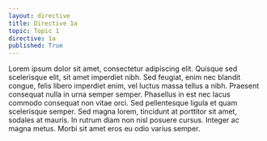 ```yaml
---
layout: directive
title: Directive 1a
topic: Topic 1
directive: 1a
published: True
---
```


Lorem ipsum dolor sit amet, consectetur adipiscing elit. Quisque sed scelerisque elit, sit amet imperdiet nibh. Sed feugiat, enim nec blandit congue, felis libero imperdiet enim, vel luctus massa tellus a nibh. Praesent consequat nulla in urna semper semper. Phasellus in est nec lacus commodo consequat non vitae orci. Sed pellentesque ligula et quam scelerisque semper. Sed magna lorem, tincidunt at porttitor sit amet, sodales at mauris. In rutrum diam non nisl posuere cursus. Integer ac magna metus. Morbi sit amet eros eu odio varius semper.
